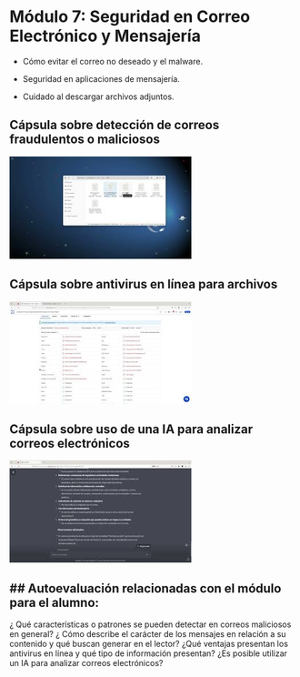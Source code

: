 # Módulo 7: Seguridad en Correo Electrónico y Mensajería

* Cómo evitar el correo no deseado y el malware.

* Seguridad en aplicaciones de mensajería.

* Cuidado al descargar archivos adjuntos.

## Cápsula sobre detección de correos fraudulentos o maliciosos

[![Link](./EJLUrRNfw3U_320x180.jpg)](https://youtu.be/EJLUrRNfw3U?si=gdCPFKmK9lLhVsQS)

## Cápsula sobre antivirus en línea para archivos

[![Link](./nThD1ayLCxA_320x180.jpg)](https://youtu.be/nThD1ayLCxA?si=guv56YngYIKmqBr4)

## Cápsula sobre uso de una IA para analizar correos electrónicos

[![Link](./kUVEU-MU1QY_320x180.jpg)](https://youtu.be/kUVEU-MU1QY?si=VG7xCs8iiy7se9X0)

## ## Autoevaluación relacionadas con el módulo para el alumno:

¿ Qué características o patrones se pueden detectar en correos maliciosos en general?
¿ Cómo describe el carácter de los mensajes en relación a su contenido y qué buscan generar en el lector?
¿Qué ventajas presentan los antivirus en línea y qué tipo de información presentan?
¿Es posible utilizar un IA para analizar correos electrónicos?
